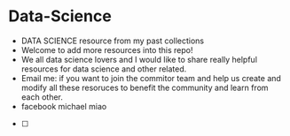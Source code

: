 # Data-Science
- DATA SCIENCE resource from my past collections
- Welcome to add more resources into this repo! 
- We all data science lovers and I would like to share really helpful resources for data science and other related. 
- Email me: if you want to join the commitor team and help us create and modify all these resoruces to benefit the community and learn from each other. 
- facebook michael miao 
- [ ]
